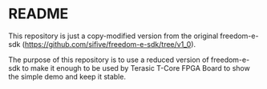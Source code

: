 # README #

This repository is just a copy-modified version from the original freedom-e-sdk (https://github.com/sifive/freedom-e-sdk/tree/v1_0).

The purpose of this repository is to use a reduced version of freedom-e-sdk to make it enough to be used by Terasic T-Core FPGA Board to show the simple demo and keep it stable.
